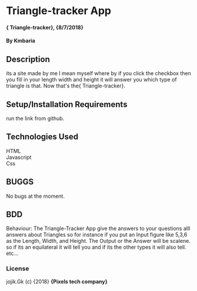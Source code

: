 #  Triangle-tracker App
#### { Triangle-tracker}, {8/7/2018}
#### By Kmbaria
## Description 
its a site made by me I mean myself where by if you click the checkbox then you fill in your length width and height it will answer you which type of triangle is that. Now that's the{ Triangle-tracker}.
## Setup/Installation Requirements
run the link from github.
## Technologies Used
HTML</br>
Javascript</br>
Css
## BUGGS
No bugs at the moment.
## BDD
Behaviour: The Triangle-Tracker App  give the answers to your questions alll answers about Triangles
so for instance if you put an Input figure like 5,3,6 as the Length, Width, and Height.
The Output or the Answer will be scalene.
so if its an equilateral it will tell you and if its the other types it will also tell.
etc...


### License
jojik.Gk (c) {2018} **{Pixels tech company}**

